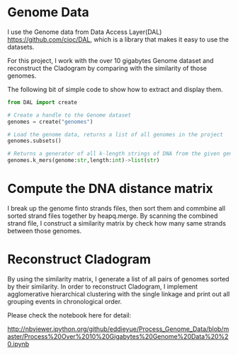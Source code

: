 Genome Data
============

I use the Genome data from Data Access Layer(DAL) https://github.com/cioc/DAL, which is a library that makes it easy to use the datasets. 

For this project, I work with the over 10 gigabytes Genome dataset and reconstruct the Cladogram by comparing with the similarity of those genomes.

The following bit of simple code to show how to extract and display them.

```python
from DAL import create

# Create a handle to the Genome dataset
genomes = create("genomes")

# Load the genome data, returns a list of all genomes in the project 
genomes.subsets()

# Returns a generator of all k-­length strings of DNA from the given genome
genomes.k_mers(genome:str,length:int)->list(str)
```

Compute the DNA distance matrix
===============================

I break up the genome finto strands files, then sort them and commbine all sorted strand files together by heapq.merge. By scanning the combined strand file, I construct a similarity matrix by check how many same strands between those genomes.

Reconstruct Cladogram
=====================

By using the similarity matrix, I generate a list of all pairs of genomes sorted by their similarity. In order to reconstruct Cladogram, I implement agglomerative hierarchical clustering with the single linkage and print out all grouping events in chronological order. 

Please check the notebook here for detail:
 
http://nbviewer.ipython.org/github/eddieyue/Process_Genome_Data/blob/master/Process%20Over%2010%20Gigabytes%20Genome%20Data%20%20.ipynb